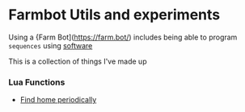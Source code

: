 # Farmbot Utils and experiments

Using a {Farm Bot](https://farm.bot/) includes being able
to program `sequences` using [software](https://developer.farm.bot/)

This is a collection of things I've made up

### Lua Functions

- [Find home periodically](./sequences/find_home_periodically/)

